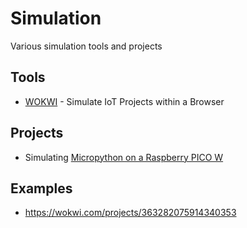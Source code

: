 # Simulation
Various simulation tools and projects

## Tools
- [WOKWI](https://wokwi.com/) - Simulate IoT Projects within a Browser

## Projects
 - Simulating [Micropython on a Raspberry PICO W](https://github.com/griemide/MicroPython/tree/master/RP2040)

## Examples

- https://wokwi.com/projects/363282075914340353
